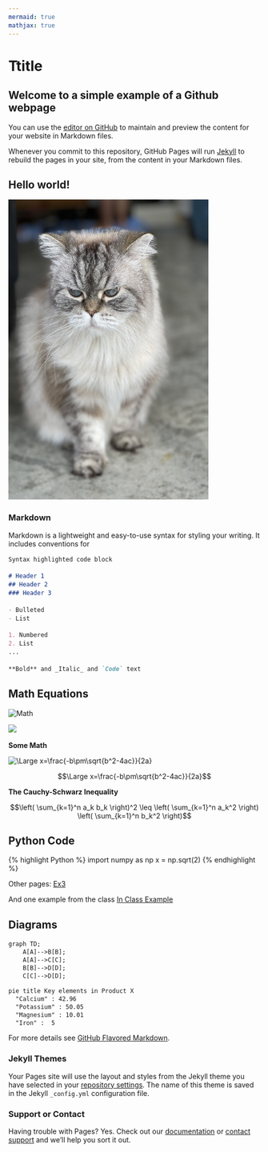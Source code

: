 ```yaml
---
mermaid: true
mathjax: true
---
```




# Ttitle

## Welcome to a simple example of a Github webpage

You can use the [editor on GitHub](https://github.com/dvasiliu/Example/edit/gh-pages/index.md) to maintain and preview the content for your website in Markdown files.

Whenever you commit to this repository, GitHub Pages will run [Jekyll](https://jekyllrb.com/) to rebuild the pages in your site, from the content in your Markdown files.

## Hello world!

<img src="IMG_2469.jpeg" width="400" height="600" alt="hi" class="inline"/>

### Markdown

Markdown is a lightweight and easy-to-use syntax for styling your writing. It includes conventions for

```markdown
Syntax highlighted code block

# Header 1
## Header 2
### Header 3

- Bulleted
- List

1. Numbered
2. List
...

**Bold** and _Italic_ and `Code` text
```

## **Math Equations**
![Math](https://render.githubusercontent.com/render/math?math=%5Csqrt%7B%5Csin(x%2B1)%2B3%7D)

<img src="https://render.githubusercontent.com/render/math?math=e^{i \pi} = -1">

**Some Math**

![\Large x=\frac{-b\pm\sqrt{b^2-4ac}}{2a}](https://latex.codecogs.com/svg.latex?\Large&space;\left(\frac{-b\pm\sqrt{b^2-4ac}}{2a}\right)^2) 



$$\Large x=\frac{-b\pm\sqrt{b^2-4ac}}{2a}$$

**The Cauchy-Schwarz Inequality**

$$\left( \sum_{k=1}^n a_k b_k \right)^2 \leq \left( \sum_{k=1}^n a_k^2 \right) \left( \sum_{k=1}^n b_k^2 \right)$$


## Python Code

{% highlight Python %}
import numpy as np
x = np.sqrt(2)
{% endhighlight %}

Other pages: <a href="Ex3.html">Ex3</a>

And one example from the class <a href="In_class_Example.html">In Class Example</a>

## Diagrams



```mermaid
graph TD;
    A[A]-->B[B];
    A[A]-->C[C];
    B[B]-->D[D];
    C[C]-->D[D];
```


```mermaid
pie title Key elements in Product X
  "Calcium" : 42.96
  "Potassium" : 50.05
  "Magnesium" : 10.01
  "Iron" :  5
```

For more details see [GitHub Flavored Markdown](https://guides.github.com/features/mastering-markdown/).



### Jekyll Themes

Your Pages site will use the layout and styles from the Jekyll theme you have selected in your [repository settings](https://github.com/dvasiliu/Example/settings). The name of this theme is saved in the Jekyll `_config.yml` configuration file.

### Support or Contact

Having trouble with Pages? Yes. Check out our [documentation](https://docs.github.com/categories/github-pages-basics/) or [contact support](https://support.github.com/contact) and we’ll help you sort it out.
